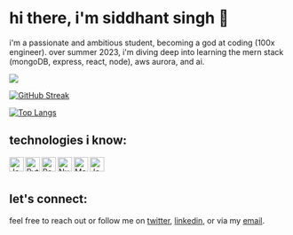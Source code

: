 # hi there, i'm siddhant singh 👋

i'm a passionate and ambitious student, becoming a god at coding (100x engineer). over summer 2023, i'm diving deep into learning the mern stack (mongoDB, express, react, node), aws aurora, and ai.

![](https://komarev.com/ghpvc/?username=s1ddhantsingh&color=blueviolet)

[![GitHub Streak](http://github-readme-streak-stats.herokuapp.com?user=s1ddhantsingh&theme=dark&background=000000)](https://git.io/streak-stats) 

[![Top Langs](https://github-readme-stats.vercel.app/api/top-langs/?username=s1ddhantsingh&layout=compact&theme=vision-friendly-dark)](https://github.com/anuraghazra/github-readme-stats)

## technologies i know:

<img align="left" alt="Java" width="26px" src="https://raw.githubusercontent.com/jmnote/z-icons/master/svg/java.svg" />
<img align="left" alt="Python" width="26px" src="https://raw.githubusercontent.com/jmnote/z-icons/master/svg/python.svg" />
<img align="left" alt="Pandas" width="26px" src="https://upload.wikimedia.org/wikipedia/commons/e/ed/Pandas_logo.svg" />
<img align="left" alt="Numpy" width="26px" src="https://upload.wikimedia.org/wikipedia/commons/3/31/NumPy_logo_2020.svg" />
<img align="left" alt="Matplotlib" width="26px" src="https://upload.wikimedia.org/wikipedia/commons/8/84/Matplotlib_icon.svg" />
<img align="left" alt="JavaScript" width="26px" src="https://raw.githubusercontent.com/jmnote/z-icons/master/svg/javascript.svg" />

<br />
<br />

## let's connect:

feel free to reach out or follow me on [twitter](https://twitter.com/siddhants1ngh), [linkedin](https://www.linkedin.com/in/siddhant-singh-0217/), or via my [email](siddhant@joinnova.xyz).

